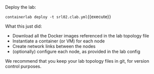 Deploy the lab:

`containerlab deploy -t srl02.clab.yml`{{execute}}

What this just did:
* Download all the Docker images referenced in the lab topology file
* Instantiate a container (or VM) for each node
* Create network links between the nodes
* (optionally) configure each node, as provided in the lab config

We recommend that you keep your lab topology files in git, for version control purposes.
